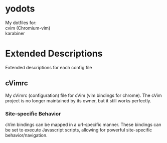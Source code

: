 # yodots
My dotfiles for:  \
cvim (Chromium-vim) \
karabiner

# Extended Descriptions
Extended descriptions for each config file

## cVimrc
My cVimrc (configuration) file for cVim (vim bindings for chrome).
The cVim project is no longer maintained by its owner, but it still works perfectly.

### Site-specific Behavior
cVim bindings can be mapped in a url-specific manner. These bindings can be set to execute Javascript scripts, allowing for powerful site-specific behavior/navigation.
